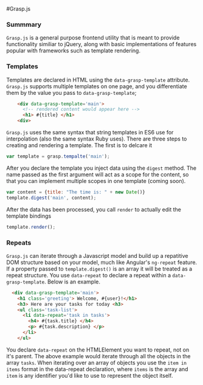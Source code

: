 #Grasp.js

### Summmary

`Grasp.js` is a general purpose frontend utility that is meant to provide
functionality similiar to jQuery, along with basic implementations of features
popular with frameworks such as template rendering.


### Templates

Templates are declared in HTML using the `data-grasp-template` attribute. `Grasp.js` supports multiple templates on one page, and you differentiate them
by the value you pass to `data-grasp-template`;

```html
    <div data-grasp-template='main'>
      <!-- rendered content would appear here -->
      <h1> #{title} </h1>
    <div>
```

`Grasp.js` uses the same syntax that string templates in ES6 use for interpolation (also the same syntax Ruby uses). There are three steps to creating and rendering a template. The first is to delcare it

```js
var template = grasp.tempalte('main');
```

After you declare the template you inject data using the `digest` method.
The name passed as the first argument will act as a scope for the content,
so that you can implement multiple scopes in one template (coming soon).

```js
var content = {title: "The time is: " + new Date()}
template.digest('main', content);
```

After the data has been processed, you call `render` to actually edit the template bindings

```js
template.render();
```

### Repeats

`Grasp.js` can iterate through a Javascript model and build up a repatitive DOM structure based on your model, much like Angular's `ng-repeat` feature. If a property passed to `template.digest()` is an array it will be treated as a repeat structure. You use `data-repeat` to declare a repeat within a `data-grasp-template`. Below is an example.

```html
  <div data-grasp-template='main'>
    <h1 class='greeting'> Welcome, #{user}!</h1>
    <h3> Here are your tasks for today <h3>
    <ul class='task-list'>
      <li data-repeat='task in tasks'>
        <h4> #{task.title} </h4>
        <p> #{task.description} </p>
      </li>
    </ul>
```

You declare `data-repeat` on the HTMLElement you want to repeat, not on it's parent. The above example would iterate through all the objects in the array `tasks`. When iterating over an array of objects you use the `item in items` format in the data-repeat declaration, where `items` is the array and `item` is any identifier you'd like to use to represent the object itself.
